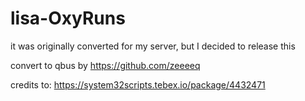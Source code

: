 # lisa-OxyRuns

it was originally converted for my server, but I decided to release this

convert to qbus by https://github.com/zeeeeq

credits to: https://system32scripts.tebex.io/package/4432471
